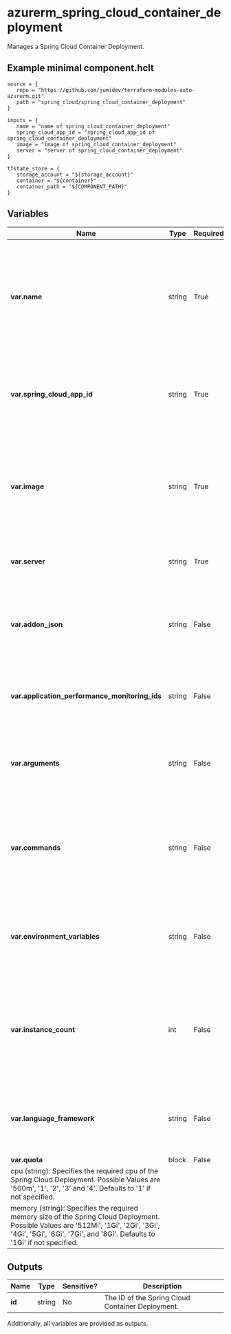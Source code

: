 # azurerm_spring_cloud_container_deployment

Manages a Spring Cloud Container Deployment.

## Example minimal component.hclt

```hcl
source = {
   repo = "https://github.com/jumidev/terraform-modules-auto-azurerm.git" 
   path = "spring_cloud/spring_cloud_container_deployment" 
}

inputs = {
   name = "name of spring_cloud_container_deployment" 
   spring_cloud_app_id = "spring_cloud_app_id of spring_cloud_container_deployment" 
   image = "image of spring_cloud_container_deployment" 
   server = "server of spring_cloud_container_deployment" 
}

tfstate_store = {
   storage_account = "${storage_account}" 
   container = "${container}" 
   container_path = "${COMPONENT_PATH}" 
}

```

## Variables

| Name | Type | Required? |  Default  |  Description |
| ---- | ---- | --------- |  ----------- | ----------- |
| **var.name** | string | True | -  |  The name which should be used for this Spring Cloud Container Deployment. Changing this forces a new Spring Cloud Container Deployment to be created. | 
| **var.spring_cloud_app_id** | string | True | -  |  The ID of the Spring Cloud Service. Changing this forces a new Spring Cloud Container Deployment to be created. | 
| **var.image** | string | True | -  |  Container image of the custom container. This should be in the form of `<repository>:<tag>` without the server name of the registry. | 
| **var.server** | string | True | -  |  The name of the registry that contains the container image. | 
| **var.addon_json** | string | False | -  |  A JSON object that contains the addon configurations of the Spring Cloud Container Deployment. | 
| **var.application_performance_monitoring_ids** | string | False | -  |  Specifies a list of Spring Cloud Application Performance Monitoring IDs. | 
| **var.arguments** | string | False | -  |  Specifies the arguments to the entrypoint. The docker image's `CMD` is used if not specified. | 
| **var.commands** | string | False | -  |  Specifies the entrypoint array. It will not be executed within a shell. The docker image's `ENTRYPOINT` is used if not specified. | 
| **var.environment_variables** | string | False | -  |  Specifies the environment variables of the Spring Cloud Deployment as a map of key-value pairs. | 
| **var.instance_count** | int | False | `1`  |  Specifies the required instance count of the Spring Cloud Deployment. Possible Values are between `1` and `500`. Defaults to `1` if not specified. | 
| **var.language_framework** | string | False | -  |  Specifies the language framework of the container image. The only possible value is `springboot`. | 
| **var.quota** | block | False | -  |  A `quota` block. | | `quota` block structure: || 
|   cpu (string): Specifies the required cpu of the Spring Cloud Deployment. Possible Values are '500m', '1', '2', '3' and '4'. Defaults to '1' if not specified. ||
|   memory (string): Specifies the required memory size of the Spring Cloud Deployment. Possible Values are '512Mi', '1Gi', '2Gi', '3Gi', '4Gi', '5Gi', '6Gi', '7Gi', and '8Gi'. Defaults to '1Gi' if not specified. ||




## Outputs

| Name | Type | Sensitive? | Description |
| ---- | ---- | --------- | --------- |
| **id** | string | No  | The ID of the Spring Cloud Container Deployment. | 

Additionally, all variables are provided as outputs.
